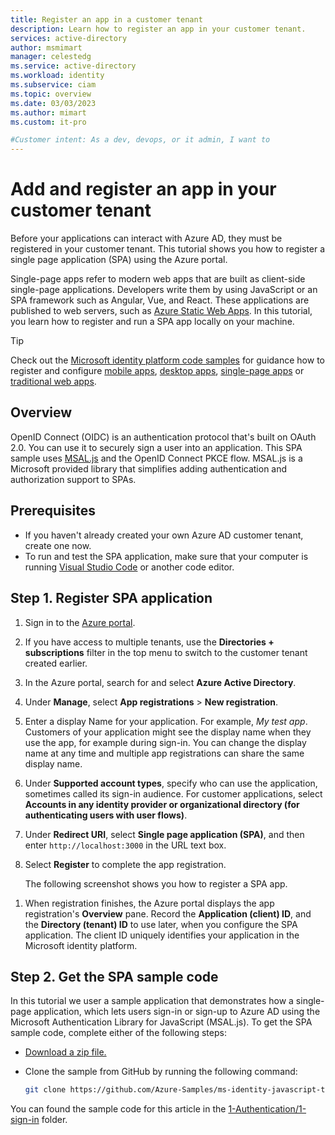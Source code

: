 ```yaml
---
title: Register an app in a customer tenant
description: Learn how to register an app in your customer tenant.
services: active-directory
author: msmimart
manager: celestedg
ms.service: active-directory
ms.workload: identity
ms.subservice: ciam
ms.topic: overview
ms.date: 03/03/2023
ms.author: mimart
ms.custom: it-pro

#Customer intent: As a dev, devops, or it admin, I want to
---
```


# Add and register an app in your customer tenant

Before your applications can interact with Azure AD, they must be registered in your customer tenant. This tutorial shows you how to register a single page application (SPA) using the Azure portal. 

Single-page apps refer to modern web apps that are built as client-side single-page applications. Developers write them by using JavaScript or an SPA framework such as Angular, Vue, and React. These applications are published to web servers, such as [Azure Static Web Apps](https://azure.microsoft.com/products/app-service/static). In this tutorial, you learn how to register and run a SPA app locally on your machine.

> [!TIP]
> Check out the [Microsoft identity platform code samples](https://learn.microsoft.com/azure/active-directory/develop/sample-v2-code) for guidance how to register and configure [mobile apps](https://learn.microsoft.com/azure/active-directory/develop/sample-v2-code#mobile), [desktop apps](https://learn.microsoft.com/azure/active-directory/develop/sample-v2-code#desktop), [single-page apps](https://learn.microsoft.com/azure/active-directory/develop/sample-v2-code#single-page-applications) or [traditional web apps](https://learn.microsoft.com/azure/active-directory/develop/sample-v2-code#web-applications). 

## Overview

OpenID Connect (OIDC) is an authentication protocol that's built on OAuth 2.0. You can use it to securely sign a user into an application. This SPA sample uses [MSAL.js](https://github.com/AzureAD/microsoft-authentication-library-for-js/tree/dev/lib/msal-browser) and the OpenID Connect PKCE flow. MSAL.js is a Microsoft provided library that simplifies adding authentication and authorization support to SPAs.

## Prerequisites

- If you haven't already created your own Azure AD customer tenant, create one now<!--](1-Create-a-CIAM-tenant.md)-->.
- To run and test the SPA application, make sure that your computer is running [Visual Studio Code](https://code.visualstudio.com/) or another code editor.

## Step 1. Register SPA application

1. Sign in to the [Azure portal](https://portal.azure.com/).

1. If you have access to multiple tenants, use the **Directories + subscriptions** filter in the top menu to switch to the customer tenant created earlier.

1. In the Azure portal, search for and select **Azure Active Directory**.

1. Under **Manage**, select **App registrations** > **New registration**.

1. Enter a display Name for your application. For example, *My test app*. Customers of your application might see the display name when they use the app, for example during sign-in. You can change the display name at any time and multiple app registrations can share the same display name. 

1. Under **Supported account types**, specify who can use the application, sometimes called its sign-in audience. For customer applications, select **Accounts in any identity provider or organizational directory (for authenticating users with user flows)**.

1. Under **Redirect URI**, select **Single page application (SPA)**, and then enter `http://localhost:3000` in the URL text box.

1. Select **Register** to complete the app registration.

    The following screenshot shows you how to register a SPA app.

<!--    ![Screenshot that shows how to register a single page application in Azure portal.](./media/ciam-pp1/register-spa-app.png)-->

1. When registration finishes, the Azure portal displays the app registration's **Overview** pane. Record the **Application (client) ID**, and the **Directory (tenant) ID** to use later, when you configure the SPA application. The client ID uniquely identifies your application in the Microsoft identity platform. 

<!--    ![Screenshot that shows how to copy the application ID.](./media/ciam-pp1/app-registration-overview.png)-->

## Step 2. Get the SPA sample code

In this tutorial we user a sample application that demonstrates how a single-page application, which lets users sign-in or sign-up to Azure AD using the Microsoft Authentication Library for JavaScript (MSAL.js). To get the SPA sample code, complete either of the following steps:

- [Download a zip file.](https://github.com/Azure-Samples/ms-identity-javascript-tutorial/archive/refs/heads/main.zip)
- Clone the sample from GitHub by running the following command:

    ```bash
    git clone https://github.com/Azure-Samples/ms-identity-javascript-tutorial
    ```

You can found the sample code for this article in the [1-Authentication/1-sign-in](https://github.com/Azure-Samples/ms-identity-javascript-tutorial/tree/main/1-Authentication/1-sign-in) folder.

<!--## Next steps

In this tutorial you learned how to register and download a SPA application. There's one more step you need to complete before you can run and test the app. Continue to the next step, [quickstart step 3: Create a sign-up and sign-in user flow](3-Create-sign-up-and-sign-in-user-flow.md)-->
